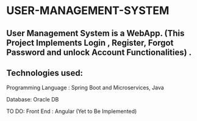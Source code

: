 # USER-MANAGEMENT-SYSTEM
User Management System is a WebApp.  (This Project Implements Login , Register, Forgot Password and unlock Account Functionalities) .
----------------------------------------------------------------------

Technologies used:
----------------------------------------------------------------------

Programming Language : Spring Boot and Microservices, Java

Database: Oracle DB

TO DO:
Front End : Angular (Yet to Be Implemented)
